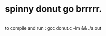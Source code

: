 <h1>spinny donut go brrrrr.</h1>

<br>
to compile and run :
<bold>gcc donut.c -lm && ./a.out</bold>

